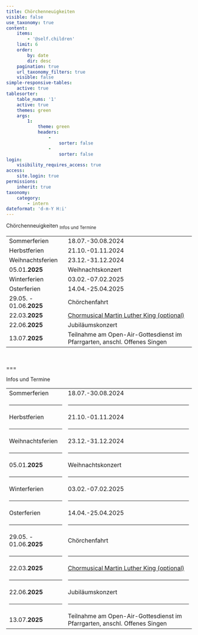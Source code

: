 ```yaml
---
title: Chörchenneuigkeiten
visible: false
use_taxonomy: true
content:
    items:
        - '@self.children'
    limit: 6
    order:
        by: date
        dir: desc
    pagination: true
    url_taxonomy_filters: true
    visible: false
simple-responsive-tables:
    active: true
tablesorter:
    table_nums: '1'
    active: true
    themes: green
    args:
        1:
            theme: green
            headers:
                -
                    sorter: false
                -
                    sorter: false
login:
    visibility_requires_access: true
access:
    site.login: true
permissions:
    inherit: true
taxonomy:
    category:
        - intern
dateformat: 'd-m-Y H:i'
---
```


<span class="h2">Chörchenneuigkeiten</span> <sub>Infos und Termine</sub>

|   |   | 
| :------------ | :------------ | 
| Sommerferien | 18.07.-30.08.2024  |
| Herbstferien | 21.10.-01.11.2024  |
| Weihnachtsferien | 23.12.-31.12.2024 |
| 05.01.**2025** | Weihnachtskonzert | 
| Winterferien | 03.02.-07.02.2025 |
| Osterferien | 14.04.-25.04.2025 |
| 29.05. - 01.06.**2025** | Chörchenfahrt | 
| 22.03.**2025** | [<i class="fa fa-hand-o-right"></i> Chormusical Martin Luther King (optional)](/choerchen-intern/sonderseiten/chormusical-martin-luther-king-2025) |
| 22.06.**2025** | Jubiläumskonzert | 
| 13.07.**2025** | Teilnahme am Open-Air-Gottesdienst im Pfarrgarten, anschl. Offenes Singen |

&nbsp;</br>


===

Infos und Termine

|   |   | 
| :------------ | :------------ | 
| Sommerferien | 18.07.-30.08.2024  |
| <hr> | <hr> |
| Herbstferien | 21.10.-01.11.2024  |
| <hr> | <hr> |
| Weihnachtsferien | 23.12.-31.12.2024 |
| <hr> | <hr> |
| 05.01.**2025** | Weihnachtskonzert | 
| <hr> | <hr> |
| Winterferien | 03.02.-07.02.2025 |
| <hr> | <hr> |
| Osterferien | 14.04.-25.04.2025 |
| <hr> | <hr> |
| 29.05. - 01.06.**2025** | Chörchenfahrt | 
| <hr> | <hr> |
| 22.03.**2025** | [<i class="fa fa-hand-o-right"></i> Chormusical Martin Luther King (optional)](/choerchen-intern/sonderseiten/chormusical-martin-luther-king-2025) |
| <hr> | <hr> |
| 22.06.**2025** | Jubiläumskonzert | 
| <hr> | <hr> |
| 13.07.**2025** | Teilnahme am Open-Air-Gottesdienst im Pfarrgarten, anschl. Offenes Singen |

&nbsp;</br>

